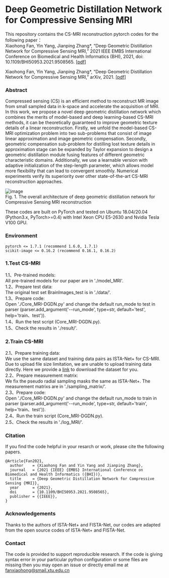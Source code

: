 # Deep Geometric Distillation Network for Compressive Sensing MRI  

This repository contains the CS-MRI reconstruction pytorch codes for the following paper：  
Xiaohong Fan, Yin Yang, Jianping Zhang*, “Deep Geometric Distillation Network for Compressive Sensing MRI,” 2021 IEEE EMBS International Conference on Biomedical and Health Informatics (BHI), 2021, doi: 10.1109/BHI50953.2021.9508565. [[pdf]](https://ieeexplore.ieee.org/document/9508565) 

Xiaohong Fan, Yin Yang, Jianping Zhang*, “Deep Geometric Distillation Network for Compressive Sensing MRI,” arXiv, 2021. [[pdf]](https://arxiv.org/abs/2107.04943) 

### Abstract
Compressed sensing (CS) is an efficient method to reconstruct MR image from small sampled data in k-space and accelerate the acquisition of MRI. In this work, we propose a novel deep geometric distillation network which combines the merits of model-based and deep learning-based CS-MRI methods, it can be theoretically guaranteed to improve geometric texture details of a linear reconstruction. Firstly, we unfold the model-based CS-MRI optimization problem into two sub-problems that consist of image linear approximation and image geometric compensation. Secondly, geometric compensation sub-problem for distilling lost texture details in approximation stage can be expanded by Taylor expansion to design a geometric distillation module fusing features of different geometric characteristic domains. Additionally, we use a learnable version with adaptive initialization of the step-length parameter, which allows model more flexibility that can lead to convergent smoothly. Numerical experiments verify its superiority over other state-of-the-art CS-MRI reconstruction approaches.

![image](https://user-images.githubusercontent.com/48355877/185526778-ccebef63-1c3f-462f-9566-ab06366a0497.png)   
Fig. 1. The overall architecture of deep geometric distillation network for Compressive Sensing MRI reconstruction

These codes are built on PyTorch and tested on Ubuntu 18.04/20.04 (Python3.x, PyTorch>=0.4) with Intel Xeon CPU E5-2630 and Nvidia Tesla V100 GPU.

### Environment  
```
pytorch <= 1.7.1 (recommend 1.6.0, 1.7.1)
scikit-image <= 0.16.2 (recommend 0.16.1, 0.16.2)
```

### 1.Test CS-MRI  
1.1、Pre-trained models:  
All pre-trained models for our paper are in './model_MRI'.  
1.2、Prepare test data:  
The original test set BrainImages_test is in './data/'.  
1.3、Prepare code:  
Open './Core_MRI-DGDN.py' and change the default run_mode to test in parser (parser.add_argument('--run_mode', type=str, default='test', help='train、test')).  
1.4、Run the test script (Core_MRI-DGDN.py).  
1.5、Check the results in './result/'.

### 2.Train CS-MRI  
2.1、Prepare training data:  
We use the same dataset and training data pairs as ISTA-Net+ for CS-MRI. Due to upload file size limitation, we are unable to upload training data directly. Here we provide a [link](https://pan.baidu.com/s/1ap07Jc3u0biCu8rxjB5wlA?pwd=hph4) to download the dataset for you.  
2.2、Prepare measurement matrix:  
We fix the pseudo radial sampling masks the same as ISTA-Net+. The measurement matrixs are in './sampling_matrix/'.  
2.3、Prepare code:  
Open './Core_MRI-DGDN.py' and change the default run_mode to train in parser (parser.add_argument('--run_mode', type=str, default='train', help='train、test')).  
2.4、Run the train script (Core_MRI-DGDN.py).  
2.5、Check the results in './log_MRI/'.

### Citation  
If you find the code helpful in your resarch or work, please cite the following papers. 
```
@Article{Fan2021,
  author    = {Xiaohong Fan and Yin Yang and Jianping Zhang},
  journal   = {2021 {IEEE} {EMBS} International Conference on Biomedical and Health Informatics ({BHI})},
  title     = {Deep Geometric Distillation Network for Compressive Sensing {MRI}},
  year      = {2021},
  doi       = {10.1109/BHI50953.2021.9508565},
  publisher = {{IEEE}},
}
```

### Acknowledgements  
Thanks to the authors of ISTA-Net+ and FISTA-Net, our codes are adapted from the open source codes of ISTA-Net+ and FISTA-Net.   

### Contact  
The code is provided to support reproducible research. If the code is giving syntax error in your particular python configuration or some files are missing then you may open an issue or directly email me at fanxiaohong@smail.xtu.edu.cn
